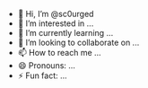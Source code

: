 - 👋 Hi, I’m @sc0urged
- 👀 I’m interested in ...
- 🌱 I’m currently learning ...
- 💞️ I’m looking to collaborate on ...
- 📫 How to reach me ...
- 😄 Pronouns: ...
- ⚡ Fun fact: ...

<!---
sc0urged/sc0urged is a ✨ special ✨ repository because its `README.md` (this file) appears on your GitHub profile.
You can click the Preview link to take a look at your changes.
--->
